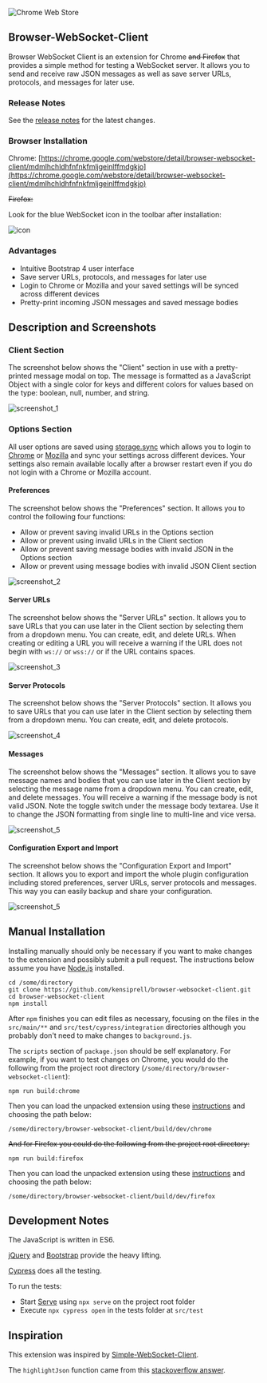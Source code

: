 ![Chrome Web Store](https://img.shields.io/chrome-web-store/v/mdmlhchldhfnfnkfmljgeinlffmdgkjo)


## Browser-WebSocket-Client

Browser WebSocket Client is an extension for Chrome ~~and Firefox~~ that provides a simple method for testing a WebSocket server. It allows you to send and receive raw JSON messages as well as save server URLs, protocols, and messages for later use.

### Release Notes

See the [release notes](https://github.com/kensiprell/browser-websocket-client/releases) for the latest changes.

### Browser Installation

Chrome: [https://chrome.google.com/webstore/detail/browser-websocket-client/mdmlhchldhfnfnkfmljgeinlffmdgkjo](https://chrome.google.com/webstore/detail/browser-websocket-client/mdmlhchldhfnfnkfmljgeinlffmdgkjo)

~~Firefox:~~ 

Look for the blue WebSocket icon in the toolbar after installation:

![icon](icons/icon_048.png?raw=true)

### Advantages

* Intuitive Bootstrap 4 user interface
* Save server URLs, protocols, and messages for later use
* Login to Chrome or Mozilla and your saved settings will be synced across different devices
* Pretty-print incoming JSON messages and saved message bodies

## Description and Screenshots

### Client Section

The screenshot below shows the "Client" section in use with a pretty-printed message modal on top. The message is formatted as a JavaScript Object with a single color for keys and different colors for values based on the type: boolean, null, number, and string.

![screenshot_1](screenshots/chrome/screenshot_1.png?raw=true)

### Options Section

All user options are saved using [storage.sync](https://developer.mozilla.org/en-US/Add-ons/WebExtensions/API/storage/sync) which allows you to login to [Chrome](https://accounts.google.com) or [Mozilla](https://www.mozilla.org/en-US/firefox/accounts/)  and sync your settings across different devices. Your settings also remain available locally after a browser restart even if you do not login with a Chrome or Mozilla account.

#### Preferences

The screenshot below shows the "Preferences" section. It allows you to control the following four functions:
* Allow or prevent saving invalid URLs in the Options section
* Allow or prevent using invalid URLs in the Client section
* Allow or prevent saving message bodies with invalid JSON in the Options section
* Allow or prevent using message bodies with invalid JSON Client section

![screenshot_2](screenshots/chrome/screenshot_2.png?raw=true)

#### Server URLs

The screenshot below shows the "Server URLs" section. It allows you to save URLs that you can use later in the Client section by selecting them from a dropdown menu. You can create, edit, and delete URLs. When creating or editing a URL you will receive a warning if the URL does not begin with `ws://` or `wss://` or if the URL contains spaces.

![screenshot_3](screenshots/chrome/screenshot_3.png?raw=true)

#### Server Protocols

The screenshot below shows the "Server Protocols" section. It allows you to save URLs that you can use later in the Client section by selecting them from a dropdown menu. You can create, edit, and delete protocols.

![screenshot_4](screenshots/chrome/screenshot_4.png?raw=true)

#### Messages

The screenshot below shows the "Messages" section. It allows you to save message names and bodies that you can use later in the Client section by selecting the message name from a dropdown menu. You can create, edit, and delete messages. You will receive a warning if the message body is not valid JSON. Note the toggle switch under the message body textarea. Use it to change the JSON formatting from single line to multi-line and vice versa. 

![screenshot_5](screenshots/chrome/screenshot_5.png?raw=true)

#### Configuration Export and Import

The screenshot below shows the "Configuration Export and Import" section. It allows you to export and import the whole plugin configuration including stored preferences, server URLs, server protocols and messages. This way you can easily backup and share your configuration. 

![screenshot_5](screenshots/chrome/screenshot_6.png?raw=true)

## Manual Installation

Installing manually should only be necessary if you want to make changes to the extension and possibly submit a pull request. The instructions below assume you have [Node.js](https://nodejs.org/en/) installed.

```
cd /some/directory
git clone https://github.com/kensiprell/browser-websocket-client.git
cd browser-websocket-client
npm install
```

After ```npm``` finishes you can edit files as necessary, focusing on the files in the ```src/main/**``` and ```src/test/cypress/integration``` directories although you probably don't need to make changes to ```background.js```.

The ```scripts``` section of ```package.json``` should be self explanatory. For example, if you want to test changes on Chrome, you would do the following from the project root directory (```/some/directory/browser-websocket-client```):

```
npm run build:chrome
```

Then you can load the unpacked extension using these [instructions](https://developer.chrome.com/extensions/getstarted#unpacked) and choosing the path below:

```
/some/directory/browser-websocket-client/build/dev/chrome
```

~~And for Firefox you could do the following from the project root directory:~~

```
npm run build:firefox
```

Then you can load the unpacked extension using these [instructions](https://developer.mozilla.org/en-US/Add-ons/WebExtensions/Temporary_Installation_in_Firefox) and choosing the path below:

```
/some/directory/browser-websocket-client/build/dev/firefox
```

## Development Notes

The JavaScript is written in ES6.
 
[jQuery](https://jquery.com) and [Bootstrap](https://getbootstrap.com) provide the heavy lifting.

[Cypress](https://www.cypress.io) does all the testing.

To run the tests:

* Start [Serve](https://github.com/zeit/serve) using `npx serve` on the project root folder
* Execute `npx cypress open` in the tests folder at `src/test`

## Inspiration

This extension was inspired by [Simple-WebSocket-Client](https://github.com/hakobera/Simple-WebSocket-Client).

The `highlightJson` function came from this [stackoverflow answer](https://stackoverflow.com/a/7220510/1705701).
